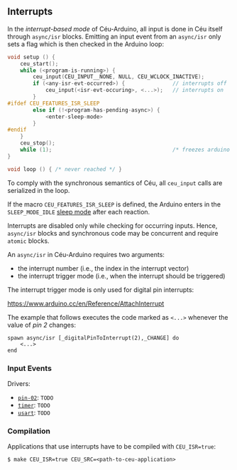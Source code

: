 ## Interrupts

In the *interrupt-based mode* of Céu-Arduino, all input is done in Céu itself
through `async/isr` blocks.
Emitting an input event from an `async/isr` only sets a flag which is then
checked in the Arduino loop:

```c
void setup () {
    ceu_start();
    while (<program-is-running>) {
        ceu_input(CEU_INPUT__NONE, NULL, CEU_WCLOCK_INACTIVE);
        if (<any-isr-evt-occurred>) {               // interrupts off
            ceu_input(<isr-evt-occuring>, <...>);   // interrupts on
        }
#ifdef CEU_FEATURES_ISR_SLEEP
        else if (!<program-has-pending-async>) {
            <enter-sleep-mode>
        }
#endif
    }
    ceu_stop();
    while (1);                                      /* freezes arduino */
}

void loop () { /* never reached */ }
```

To comply with the synchronous semantics of Céu, all `ceu_input` calls are
serialized in the loop.

If the macro `CEU_FEATURES_ISR_SLEEP` is defined, the Arduino enters in the
`SLEEP_MODE_IDLE`
[sleep mode](http://playground.arduino.cc/Learning/ArduinoSleepCode)
after each reaction.

Interrupts are disabled only while checking for occurring inputs.
Hence, `async/isr` blocks and synchronous code may be concurrent and require
`atomic` blocks.

An `async/isr` in Céu-Arduino requires two arguments:

- the interrupt number (i.e., the index in the interrupt vector)
- the interrupt trigger mode (i.e., when the interrupt should be triggered)

The interrupt trigger mode is only used for digital pin interrupts:

<https://www.arduino.cc/en/Reference/AttachInterrupt>

The example that follows executes the code marked as `<...>` whenever the value
of *pin 2* changes:

```
spawn async/isr [_digitalPinToInterrupt(2),_CHANGE] do
    <...>
end
```

### Input Events

Drivers:

- [`pin-02`](https://github.com/fsantanna/ceu-arduino/blob/master/include/arduino/isr/pin-02.ceu):
    `TODO`
- [`timer`](https://github.com/fsantanna/ceu-arduino/blob/master/include/arduino/isr/timer.ceu):
    `TODO`
- [`usart`](https://github.com/fsantanna/ceu-arduino/blob/master/include/arduino/isr/usart.ceu):
    `TODO`

### Compilation

Applications that use interrupts have to be compiled with `CEU_ISR=true`:

```
$ make CEU_ISR=true CEU_SRC=<path-to-ceu-application>
```

